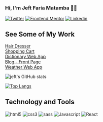 ### Hi, I'm Jeft Faria Matamba 👋🏾
[![Twitter](https://img.shields.io/badge/Twitter-1DA1F2?style=for-the-badge&logo=twitter&logoColor=white)](https://twitter.com/jeft971)
[![Frontend Mentor](https://img.shields.io/badge/Frontend_Mentor-%233F54A3.svg?style=for-the-badge&logo=frontendmentor&logoColor=white)]([https://twitter.com/jeft971](https://www.frontendmentor.io/profile/jeft97))
[![Linkedin](https://img.shields.io/badge/LinkedIn-0077B5?style=for-the-badge&logo=linkedin&logoColor=white)](https://www.linkedin.com/in/jefte-matamba-b57484151/)

## See Some of My Work
<div>
    <a style="display:block; textDecoration:none" href="https://hair-jeft97.netlify.app/" target="_blank" rel="noopener noreferrer"> Hair Dresser </a>
    <a style="display:block" href="https://shop-cart-2024.netlify.app/" target="_blank" rel="noopener noreferrer">Shopping Cart </a>
    <a style="display:block" href="https://dictionary-web-app-jeft97.netlify.app/" target="_blank" rel="noopener noreferrer"> Dictionary Web App </a>
    <a style="display:block" href="https://personal-blog-2022.netlify.app" target="_blank" rel="noopener noreferrer">Blog - Front Page </a>
    <a style="display:block" href="https://weather-jeft97.netlify.app/" target="_blank" rel="noopener noreferrer"> Weather Web App</a>
</div>

![jeft's GitHub stats](https://github-readme-stats.vercel.app/api?username=jeft97&show_icons=true&theme=radical)

[![Top Langs](https://github-readme-stats.vercel.app/api/top-langs/?username=jeft97&layout=compact)](https://github.com/anuraghazra/github-readme-stats)

## Technology and Tools
<div style="display: inline_block">
    <img align="center" alt="html5" src="https://img.shields.io/badge/HTML5-E34F26?style=for-the-badge&logo=html5&logoColor=white">
    <img align="center" alt="css3" src="https://img.shields.io/badge/CSS3-1572B6?style=for-the-badge&logo=css3&logoColor=white">
    <img align="center" alt="sass" src="https://img.shields.io/badge/Sass-CC6699?style=for-the-badge&logo=sass&logoColor=white">
    <img align="center" alt="Javascript" src="https://img.shields.io/badge/JavaScript-F7DF1E?style=for-the-badge&logo=javascript&logoColor=black">
    <img align="center" alt="React" src="https://shields.io/badge/react-black?logo=react&style=for-the-badge">
</div>

